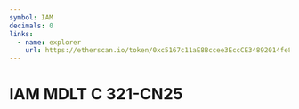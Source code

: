 ```yaml
---
symbol: IAM
decimals: 0
links:
  - name: explorer
    url: https://etherscan.io/token/0xc5167c11aE8Bccee3EccCE34892014fe8DB84e83
---
```


# IAM MDLT C 321-CN25
